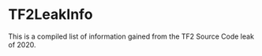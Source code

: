 # TF2LeakInfo  
This is a compiled list of information gained from the TF2 Source Code leak of 2020.